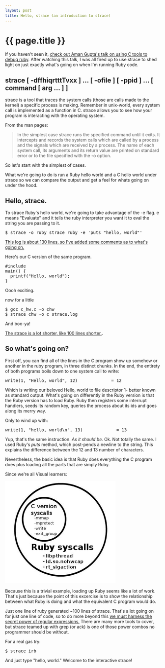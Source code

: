 ```yaml
---
layout: post
title: Hello, strace (an introduction to strace)
---
```


{{ page.title }}
================

If you haven't seen it, [check out Aman Gupta's talk on using C tools to debug ruby](http://vimeo.com/12748731).
After watching this talk, I was all fired up to use strace to 
shed light on just exactly what's going on when I'm running Ruby code.

## strace [ -dffhiqrtttTvxx ]  ...  [ -ofile ] [ -ppid ] ... [ command [ arg ...  ] ]
strace is a tool that traces the system calls (those are calls made to the kernel)
a specific process is making.  Remember in unix-world, every system call is implemented
as a function in C.  strace allows you to see how your program is interacting
with the operating system.

From the man pages:
<blockquote>
In the simplest case strace runs the specified command until it exits.  
It intercepts and records the system calls which are called by a process 
and the signals  which  are  received  by a process.  The name of each system 
call, its arguments and its return value are printed on standard error or to the file
specified with the -o option.  
</blockquote>

So let's start with the simplest of cases.  

What we're going to do is run a Ruby hello world and a C hello world under strace
so we can compare the output and get a feel for whats going on under the hood.

## Hello, strace.

To strace Ruby's hello world, we're going to take advantage of the -e flag.  e means
"Evaluate" and it tells the ruby interpreter you want it to eval the string you are
passing to it.
<pre>
$ strace -o ruby_strace ruby -e 'puts "hello, world"' 
</pre>

[This log is about 130 lines, so I've added some comments 
as to what's going on.](http://github.com/csquared/mojombo.github.com/blob/master/_posts/strace/ruby_strace.log)

Here's our C version of the same program.
<pre>
#include <stdio.h>
main() {
  printf("Hello, world");
}
</pre>
Oooh exciting.

now for a little
<pre>
$ gcc c_hw.c -o chw
$ strace chw -o c_strace.log
</pre>
And boo-ya!

[The strace is a lot shorter, like 100 lines shorter.](http://github.com/csquared/mojombo.github.com/blob/master/_posts/strace/c_strace.log).  

## So what's going on?

First off, you can find all of the lines in the C program show up somehow or another in the ruby program, in three distinct chunks.
In the end, the entirety of both programs boils down to one system call to write:

<pre>
write(1, "Hello, world", 12)             = 12  
</pre>

Which is writing our beloved Hello, world to file descriptor 1- better known as standard output.
What's going on differently in the Ruby version is that the Ruby version has to load Ruby.
Ruby then registers some interrupt handlers, seeds its random key, queries the process about its ids and goes along its merry way.  

Only to wind up with:

<pre>
write(1, "hello, world\n", 13)             = 13  
</pre>

Yup, that's the same instruction.  *As it should be.*  Ok.  Not totally the same.  I used Ruby's
_puts_ method, which post-pends a newline to the string.  This explains the difference between
the 12 and 13 number of characters. 

Nevertheless, the basic idea is that Ruby does everything the C program does plus loading all the parts that are simply Ruby.

Since we're all Visual learners:

<img src="/images/strace_img.jpg" />

Because this is a trivial example, loading up Ruby seems like a lot of work.  That's just because
the point of this excercise is to show the relationship between what Ruby is doing and what the 
equivalent C program would do.

Just one line of ruby generated ~100 lines of strace.  That's a lot going on
for just one line of code, so to do more beyond this [we must harness the secret power of regular
expressions.](http://xkcd.com/208/)  There are many more tools to cover, but
strace teamed up with grep (or ack) is one of those power combos no programmer 
should be without.

For a real gas try:
<pre>
$ strace irb
</pre>

And just type "hello, world."  Welcome to the interactive strace!
